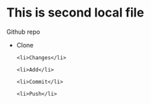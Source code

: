 # This is second local file 
Github repo
<ul>
    <li>Clone</li>

    <li>Changes</li>

    <li>Add</li>

    <li>Commit</li>

    <li>Push</li>
</ul>